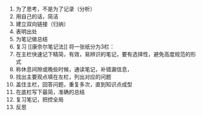 1. 为了思考，不是为了记录（分析）
2. 用自己的话，简洁
3. 建立双向链接（归纳）
4. 表明出处
5. 为笔记做总结
6. 复习
[[康奈尔笔记法]]
将一张纸分为3栏：
1. 在主栏快速记下精简，有效，易辨识的笔记，要有选择性，避免高度规范的形式
2. 称休息间隙或晚些时候，通读笔记，补错漏信息，
3. 找出主要观点填在左栏，列出对应的问题
4. 盖住主栏，回答问题，重复多次，直到知识点成型
5. 在底栏写下最简，准确的总结
6. 复习笔记，把控全局
7. 反思
